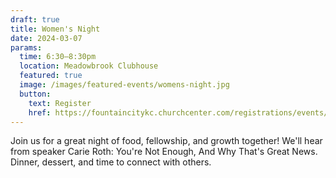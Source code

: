 ```yaml
---
draft: true
title: Women's Night
date: 2024-03-07
params:
  time: 6:30–8:30pm
  location: Meadowbrook Clubhouse
  featured: true
  image: /images/featured-events/womens-night.jpg
  button:
    text: Register
    href: https://fountaincitykc.churchcenter.com/registrations/events/2128231
---
```

Join us for a great night of food, fellowship, and growth together! We'll hear from speaker Carie Roth: You're Not Enough, And Why That's Great News. Dinner, dessert, and time to connect with others.

<!--more-->
